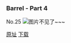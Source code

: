 ### Barrel - Part 4
No.25
![图片不见了~~~](https://imgs.xkcd.com/comics/barrel_part_4.jpg)

[原址](https://xkcd.com//25) [下载](https://imgs.xkcd.com/comics/barrel_part_4.jpg)

